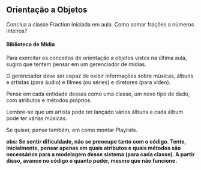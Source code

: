 ## Orientação a Objetos

Conclua a classe Fraction iniciada em aula. Como somar frações a números inteiros?

#### Biblioteca de Mídia

Para exercitar os conceitos de orientação a objetos vistos na última aula, sugiro que tentem pensar em um gerenciador de mídias.

O gerenciador deve ser capaz de exibir informações sobre músicas, álbuns e artistas (para áudio) e filmes (ou séries) e diretores (para vídeo).

Pense em cada entidade dessas como uma classe, um novo tipo de dado, com atributos e métodos próprios.

Lembre-se que um artista pode ter lançado vários álbuns e cada álbum pode ter várias músicas.

Se quiser, pense também, em como montar Playlists.

**obs: Se sentir dificuldade, não se preocupe tanto com o código. Tente, inicialmente, pensar apenas em quais atributos e quais métodos são necessários para a modelagem desse sistema (para cada classe). A partir disso, avance no código o quanto puder, mesmo que não funcione.**
